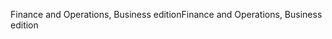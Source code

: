 <span data-ttu-id="6f697-101">Finance and Operations, Business edition</span><span class="sxs-lookup"><span data-stu-id="6f697-101">Finance and Operations, Business edition</span></span>
